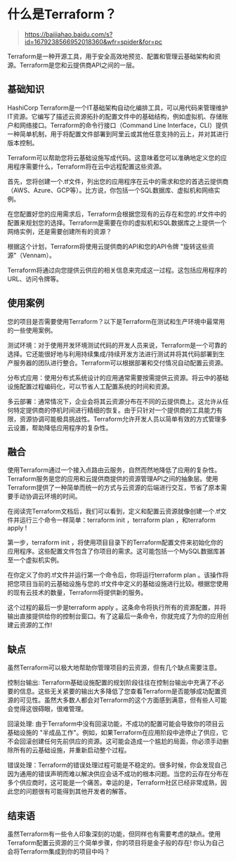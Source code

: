 # 什么是Terraform？

> https://baijiahao.baidu.com/s?id=1679238566952018360&wfr=spider&for=pc

Terraform是一种开源工具，用于安全高效地预览、配置和管理云基础架构和资源。Terraform是您和云提供商API之间的一层。

## 基础知识

HashiCorp Terraform是一个IT基础架构自动化编排工具，可以用代码来管理维护IT资源。它编写了描述云资源拓扑的配置文件中的基础结构，例如虚拟机、存储账户和网络接口。Terraform的命令行接口（Command Line Interface，CLI）提供一种简单机制，用于将配置文件部署到阿里云或其他任意支持的云上，并对其进行版本控制。

Terraform可以帮助您将云基础设施写成代码。这意味着您可以准确地定义您的应用程序需要什么，Terraform将在云中远程配置这些资源。

首先，您将创建一个.tf文件，列出您的应用程序在云中的需求和您的首选云提供商（AWS、Azure、GCP等）。比方说，你包括一个SQL数据库、虚拟机和网络实例。

在您配置好您的应用需求后，Terraform会根据您现有的云存在和您的.tf文件中的配置来规划您的选择。Terraform是需要在你的虚拟机和SQL数据库之上提供一个网络实例，还是需要创建所有的资源？

根据这个计划，Terraform将使用云提供商的API和您的API令牌 "旋转这些资源"（Vennam）。

Terraform将通过向您提供云供应的相关信息来完成这一过程。这包括应用程序的URL、访问令牌等。

## 使用案例

您的项目是否需要使用Terraform？以下是Terraform在测试和生产环境中最常用的一些使用案例。

测试环境：对于使用开发环境测试代码的开发人员来说，Terraform是一个可靠的选择。它还能很好地与利用持续集成/持续开发方法进行测试并将其代码部署到生产服务器的团队进行整合。Terraform可以根据部署和交付情况自动配置云资源。

分布式应用：使用分布式系统设计的应用通常需要按需提供云资源。将云中的基础设施配置过程编码化，可以节省人工配置系统的时间和资源。

多云部署：通常情况下，企业会将其云资源分布在不同的云提供商上。这允许从任何特定提供商的停机时间进行精细的恢复。由于只针对一个提供商的工具能力有限，资源协调可能极具挑战性。Terraform允许开发人员以简单有效的方式管理多云设置，帮助降低应用程序的复杂性。

## 融合

使用Terraform通过一个接入点路由云服务，自然而然地降低了应用的复杂性。Terraform服务是您的应用和云提供商提供的资源管理API之间的抽象层。使用Terraform提供了一种简单而统一的方式与云资源的后端进行交互，节省了原本需要手动协调云环境的时间。

在阅读完Terraform文档后，我们可以看到，定义和配置云资源就像创建一个.tf文件并运行三个命令一样简单：terraform init ，terraform plan ，和terraform apply !

第一步，terraform init ，将使用项目目录下的Terraform配置文件来初始化你的应用程序。这些配置文件包含了你项目的需求。这可能包括一个MySQL数据库甚至一个虚拟机实例。

在你定义了你的.tf文件并运行第一个命令后，你将运行terraform plan 。该操作将把您项目当前的云基础设施与您的.tf文件中定义的基础设施进行比较。根据您使用的现有云技术的数量，Terraform将提供新的服务。

这个过程的最后一步是terraform apply 。这条命令将执行所有的资源配置，并将输出直接提供给你的控制台窗口。有了这最后一条命令，你就完成了为你的应用创建云资源的工作!

## 缺点

虽然Terraform可以极大地帮助你管理项目的云资源，但有几个缺点需要注意。

控制台输出: Terraform基础设施配置的规划阶段往往在控制台输出中充满了不必要的信息。这些无关紧要的输出大多降低了您查看Terraform是否能够成功配置资源的可见性。虽然大多数人都会对Terraform的这个方面感到满意，但有些人可能会觉得这很碍眼，很难管理。

回滚处理: 由于Terraform中没有回滚功能，不成功的配置可能会导致你的项目云基础设施的 "半成品工作"。例如，如果Terraform在应用阶段中途停止了供应，它不会回滚创建任何先前供应的资源。这可能会造成一个尴尬的局面，你必须手动删除所有的云基础设施，并重新启动整个过程。

错误处理：Terraform的错误处理过程可能是不稳定的。很多时候，你会发现自己因为通用的错误声明而难以解决供应会话不成功的根本问题。当您的云存在分布在多个供应商时，这可能是一个痛苦。幸运的是，Terraform社区已经非常成熟，因此您的问题很有可能得到其他开发者的解答。

## 结束语

虽然Terraform有一些令人印象深刻的功能，但同样也有需要考虑的缺点。使用Terraform配置云资源的三个简单步骤，你的项目将是金子般的存在! 你认为自己会将Terraform集成到你的项目中吗？
